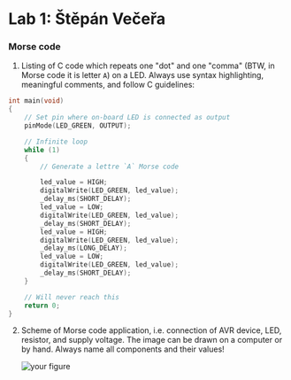 # Lab 1: Štěpán Večeřa

### Morse code

1. Listing of C code which repeats one "dot" and one "comma" (BTW, in Morse code it is letter `A`) on a LED. Always use syntax highlighting, meaningful comments, and follow C guidelines:

```c
int main(void)
{
    // Set pin where on-board LED is connected as output
    pinMode(LED_GREEN, OUTPUT);

    // Infinite loop
    while (1)
    {
        // Generate a lettre `A` Morse code

        led_value = HIGH;
        digitalWrite(LED_GREEN, led_value);
        _delay_ms(SHORT_DELAY);
        led_value = LOW;
        digitalWrite(LED_GREEN, led_value);
        _delay_ms(SHORT_DELAY);
        led_value = HIGH;
        digitalWrite(LED_GREEN, led_value);
        _delay_ms(LONG_DELAY);
        led_value = LOW;
        digitalWrite(LED_GREEN, led_value);
        _delay_ms(SHORT_DELAY); 
    }

    // Will never reach this
    return 0;
}
```

2. Scheme of Morse code application, i.e. connection of AVR device, LED, resistor, and supply voltage. The image can be drawn on a computer or by hand. Always name all components and their values!

   ![your figure]()
